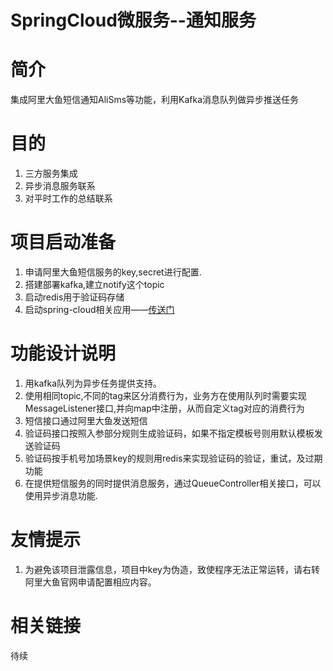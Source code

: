 # SpringCloud微服务--通知服务
# 简介
集成阿里大鱼短信通知AliSms等功能，利用Kafka消息队列做异步推送任务

# 目的
1. 三方服务集成
2. 异步消息服务联系
3. 对平时工作的总结联系

# 项目启动准备
1. 申请阿里大鱼短信服务的key,secret进行配置.
2. 搭建部署kafka,建立notify这个topic
3. 启动redis用于验证码存储
4. 启动spring-cloud相关应用——[传送门](https://github.com/caicai457614705/cloud-server)

# 功能设计说明
1. 用kafka队列为异步任务提供支持。
2. 使用相同topic,不同的tag来区分消费行为，业务方在使用队列时需要实现MessageListener接口,并向map中注册，从而自定义tag对应的消费行为
3. 短信接口通过阿里大鱼发送短信
4. 验证码接口按照入参部分规则生成验证码，如果不指定模板号则用默认模板发送验证码
5. 验证码按手机号加场景key的规则用redis来实现验证码的验证，重试，及过期功能
6. 在提供短信服务的同时提供消息服务，通过QueueController相关接口，可以使用异步消息功能.

# 友情提示
1. 为避免该项目泄露信息，项目中key为伪造，致使程序无法正常运转，请右转阿里大鱼官网申请配置相应内容。

# 相关链接
待续